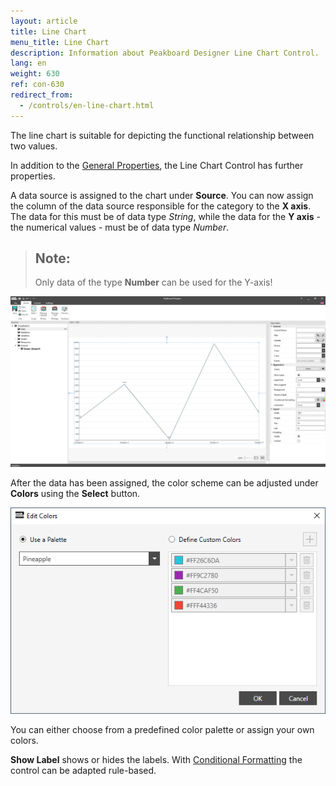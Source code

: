 ```yaml
---
layout: article
title: Line Chart
menu_title: Line Chart
description: Information about Peakboard Designer Line Chart Control.
lang: en
weight: 630
ref: con-630
redirect_from:
  - /controls/en-line-chart.html
---
```

The line chart is suitable for depicting the functional relationship between two values.

In addition to the [General Properties](https://help.peakboard.com/controls/en-general-properties.html), the Line Chart Control has further properties.

A data source is assigned to the chart under **Source**.
You can now assign the column of the data source responsible for the category to the **X axis**.
The data for this must be of data type *String*, while the data for the **Y axis** - the numerical values - must be of data type *Number*.

> ## Note:
>
> Only data of the type **Number** can be used for the Y-axis!

![Line Chart](/assets/images/Controls/linechart/linechart01.png)

After the data has been assigned, the color scheme can be adjusted under **Colors** using the **Select** button.

![Line Chart Color](/assets/images/Controls/linechart/linechart02.png)

You can either choose from a predefined color palette or assign your own colors.

**Show Label** shows or hides the labels.
With [Conditional Formatting](/controls/en-cf.html) the control can be adapted rule-based.